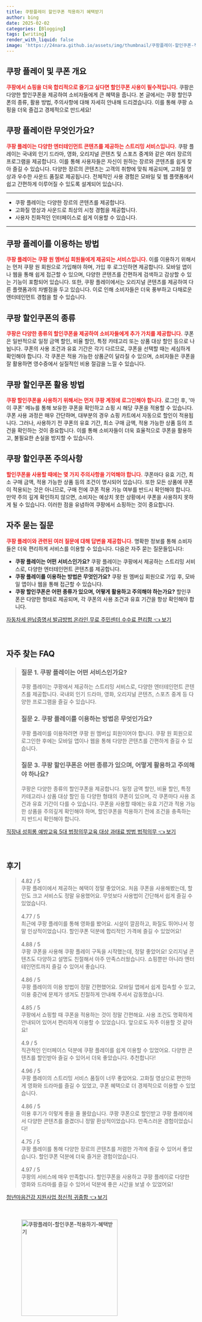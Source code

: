 ```yaml
---
title: 쿠팡플레이 할인쿠폰 적용하기 혜택받기
author: bing
date: 2025-02-02
categories: [Blogging]
tags: [writing]
render_with_liquid: false
image: 'https://24nara.github.io/assets/img/thumbnail/쿠팡플레이-할인쿠폰-적용하기-혜택받기.webp'
---
```



<h2 id='쿠팡_플레이 및 쿠폰 개요'>쿠팡 플레이 및 쿠폰 개요</h2>

<p><b><span style="color: #ee2323;">쿠팡에서 쇼핑을 더욱 합리적으로 즐기고 싶다면 할인쿠폰 사용이 필수적입니다.</span></b> 쿠팡은 다양한 할인쿠폰을 제공하여 소비자들에게 큰 혜택을 줍니다. 본 글에서는 쿠팡 할인쿠폰의 종류, 활용 방법, 주의사항에 대해 자세히 안내해 드리겠습니다. 이를 통해 쿠팡 쇼핑을 더욱 즐겁고 경제적으로 만드세요!</p>

<h2 id='쿠팡_플레이란 무엇인가요?'>쿠팡 플레이란 무엇인가요?</h2>

<p><b><span style="color: #ee2323;">쿠팡 플레이는 다양한 엔터테인먼트 콘텐츠를 제공하는 스트리밍 서비스입니다.</span></b> 쿠팡 플레이는 국내외 인기 드라마, 영화, 오리지널 콘텐츠 및 스포츠 중계와 같은 여러 장르의 프로그램을 제공합니다. 이를 통해 사용자들은 자신이 원하는 장르와 콘텐츠를 쉽게 찾아 즐길 수 있습니다. 다양한 장르의 콘텐츠는 고객의 취향에 맞춰 제공되며, 고화질 영상과 우수한 사운드 품질로 제공됩니다. 전체적인 사용 경험은 모바일 및 웹 플랫폼에서 쉽고 간편하게 이루어질 수 있도록 설계되어 있습니다.</p>

<hr />

<ul>
    <li>쿠팡 플레이는 다양한 장르의 콘텐츠를 제공합니다.</li>
    <li>고화질 영상과 사운드로 최상의 시청 경험을 제공합니다.</li>
    <li>사용자 친화적인 인터페이스로 쉽게 이용할 수 있습니다.</li>
</ul>

<hr />

<h2 id='쿠팡_플레이를 이용하는 방법'>쿠팡 플레이를 이용하는 방법</h2>

<p><b><span style="color: #ee2323;">쿠팡 플레이는 쿠팡 원 멤버십 회원들에게 제공되는 서비스입니다.</span></b> 이를 이용하기 위해서는 먼저 쿠팡 원 회원으로 가입해야 하며, 가입 후 로그인하면 제공합니다. 모바일 앱이나 웹을 통해 쉽게 접근할 수 있으며, 다양한 콘텐츠를 간편하게 검색하고 감상할 수 있는 기능이 포함되어 있습니다. 또한, 쿠팡 플레이에서는 오리지널 콘텐츠를 제공하여 다른 플랫폼과의 차별점을 두고 있습니다. 이로 인해 소비자들은 더욱 풍부하고 다채로운 엔터테인먼트 경험을 할 수 있습니다.</p>

<h2 id='쿠팡_할인쿠폰의 종류'>쿠팡 할인쿠폰의 종류</h2>

<p><b><span style="color: #ee2323;">쿠팡은 다양한 종류의 할인쿠폰을 제공하여 소비자들에게 추가 가치를 제공합니다.</span></b> 쿠폰은 일반적으로 일정 금액 할인, 비율 할인, 특정 카테고리 또는 상품 대상 할인 등으로 나뉩니다. 쿠폰의 사용 조건과 유효 기간은 각기 다르므로, 쿠폰을 선택할 때는 세심하게 확인해야 합니다. 각 쿠폰은 적용 가능한 상품군이 달라질 수 있으며, 소비자들은 쿠폰을 잘 활용하면 영수증에서 실질적인 비용 절감을 느낄 수 있습니다.</p>

<h2 id='쿠팡_할인쿠폰 활용 방법'>쿠팡 할인쿠폰 활용 방법</h2>

<p><b><span style="color: #ee2323;">쿠팡 할인쿠폰을 사용하기 위해서는 먼저 쿠팡 계정에 로그인해야 합니다.</span></b> 로그인 후, '마이 쿠폰' 메뉴를 통해 보유한 쿠폰을 확인하고 쇼핑 시 해당 쿠폰을 적용할 수 있습니다. 쿠폰 사용 과정은 매우 간단하며, 대부분의 경우 쇼핑 카트에서 자동으로 할인이 적용됩니다. 그러나, 사용하기 전 쿠폰의 유효 기간, 최소 구매 금액, 적용 가능한 상품 등의 조건을 확인하는 것이 중요합니다. 이를 통해 소비자들이 더욱 효율적으로 쿠폰을 활용하고, 불필요한 손실을 방지할 수 있습니다.</p>

<h2 id='쿠팡_할인쿠폰 주의사항'>쿠팡 할인쿠폰 주의사항</h2>

<p><b><span style="color: #ee2323;">할인쿠폰을 사용할 때에는 몇 가지 주의사항을 기억해야 합니다.</span></b> 쿠폰마다 유효 기간, 최소 구매 금액, 적용 가능한 상품 등의 조건이 명시되어 있습니다. 또한 모든 상품에 쿠폰이 적용되는 것은 아니므로, 구매 전에 쿠폰 적용 가능 여부를 반드시 확인해야 합니다. 만약 주의 깊게 확인하지 않으면, 소비자는 예상치 못한 상황에서 쿠폰을 사용하지 못하게 될 수 있습니다. 이러한 점을 유념하여 쿠팡에서 쇼핑하는 것이 중요합니다.</p>

<h2 id='자주 묻는 질문'>자주 묻는 질문</h2>

<p><b><span style="color: #ee2323;">쿠팡 플레이와 관련된 여러 질문에 대해 답변을 제공합니다.</span></b> 명확한 정보를 통해 소비자들은 더욱 편리하게 서비스를 이용할 수 있습니다. 다음은 자주 묻는 질문들입니다:</p>

<ul>
    <li><b>쿠팡 플레이는 어떤 서비스인가요?</b> 쿠팡 플레이는 쿠팡에서 제공하는 스트리밍 서비스로, 다양한 엔터테인먼트 콘텐츠를 제공합니다.</li>
    <li><b>쿠팡 플레이를 이용하는 방법은 무엇인가요?</b> 쿠팡 원 멤버십 회원으로 가입 후, 모바일 앱이나 웹을 통해 접근할 수 있습니다.</li>
    <li><b>쿠팡 할인쿠폰은 어떤 종류가 있으며, 어떻게 활용하고 주의해야 하는가요?</b> 할인쿠폰은 다양한 형태로 제공되며, 각 쿠폰의 사용 조건과 유효 기간을 항상 확인해야 합니다.</li>
</ul>


<p><a class="click-button" title="자동차세 완납증명서 발급방법 온라인 무료 주민센터 수수료 편리함" href="https://24nara.github.io/posts/%EC%9E%90%EB%8F%99%EC%B0%A8%EC%84%B8-%EC%99%84%EB%82%A9%EC%A6%9D%EB%AA%85%EC%84%9C-%EB%B0%9C%EA%B8%89%EB%B0%A9%EB%B2%95-%EC%98%A8%EB%9D%BC%EC%9D%B8-%EB%AC%B4%EB%A3%8C-%EC%A3%BC%EB%AF%BC%EC%84%BC%ED%84%B0-%EC%88%98%EC%88%98%EB%A3%8C-%ED%8E%B8%EB%A6%AC%ED%95%A8/" rel="dofollow">자동차세 완납증명서 발급방법 온라인 무료 주민센터 수수료 편리함 👈 보기</a></p><br>
<h2 id='자주_찾는_FAQ'>자주 찾는 FAQ</h2>
<div itemscope="" itemtype="https://schema.org/FAQPage"> 
<blockquote> 
<div itemscope="" itemprop="mainEntity" itemtype="https://schema.org/Question"> 
<h3 itemprop="name">질문 1. 쿠팡 플레이는 어떤 서비스인가요?</h3> 
<div itemscope="" itemprop="acceptedAnswer" itemtype="https://schema.org/Answer"> 
<span itemprop="text"> 
<p>쿠팡 플레이는 쿠팡에서 제공하는 스트리밍 서비스로, 다양한 엔터테인먼트 콘텐츠를 제공합니다. 국내외 인기 드라마, 영화, 오리지널 콘텐츠, 스포츠 중계 등 다양한 프로그램을 즐길 수 있습니다.</p> 
</span> 
</div> 
</div> 

<div itemscope="" itemprop="mainEntity" itemtype="https://schema.org/Question"> 
<h3 itemprop="name">질문 2. 쿠팡 플레이를 이용하는 방법은 무엇인가요?</h3> 
<div itemscope="" itemprop="acceptedAnswer" itemtype="https://schema.org/Answer"> 
<span itemprop="text"> 
<p>쿠팡 플레이를 이용하려면 쿠팡 원 멤버십 회원이어야 합니다. 쿠팡 원 회원으로 로그인한 후에는 모바일 앱이나 웹을 통해 다양한 콘텐츠를 간편하게 즐길 수 있습니다.</p> 
</span> 
</div> 
</div> 

<div itemscope="" itemprop="mainEntity" itemtype="https://schema.org/Question"> 
<h3 itemprop="name">질문 3. 쿠팡 할인쿠폰은 어떤 종류가 있으며, 어떻게 활용하고 주의해야 하나요?</h3> 
<div itemscope="" itemprop="acceptedAnswer" itemtype="https://schema.org/Answer"> 
<span itemprop="text"> 
<p>쿠팡은 다양한 종류의 할인쿠폰을 제공합니다. 일정 금액 할인, 비율 할인, 특정 카테고리나 상품 대상 할인 등 다양한 형태의 쿠폰이 있으며, 각 쿠폰마다 사용 조건과 유효 기간이 다를 수 있습니다. 쿠폰을 사용할 때에는 유효 기간과 적용 가능한 상품을 주의깊게 확인해야 하며, 할인쿠폰을 적용하기 전에 조건을 충족하는지 반드시 확인해야 합니다.</p> 
</span> 
</div> 
</div> 
</blockquote> 
</div>
<p><a class="click-button" title="직장내 성희롱 예방교육 5대 법정의무교육 대상 과태료 방법 법적의무" href="https://24nara.github.io/posts/%EC%A7%81%EC%9E%A5%EB%82%B4-%EC%84%B1%ED%9D%AC%EB%A1%B1-%EC%98%88%EB%B0%A9%EA%B5%90%EC%9C%A1-5%EB%8C%80-%EB%B2%95%EC%A0%95%EC%9D%98%EB%AC%B4%EA%B5%90%EC%9C%A1-%EB%8C%80%EC%83%81-%EA%B3%BC%ED%83%9C%EB%A3%8C-%EB%B0%A9%EB%B2%95-%EB%B2%95%EC%A0%81%EC%9D%98%EB%AC%B4/" rel="dofollow">직장내 성희롱 예방교육 5대 법정의무교육 대상 과태료 방법 법적의무 👈 보기</a></p><br>
<h2 id='후기'>후기</h2>
<div itemscope itemtype="https://schema.org/Product">
  <blockquote>
  <div itemprop="review" itemscope itemtype="https://schema.org/Review">
      <div itemprop="reviewRating" itemscope itemtype="https://schema.org/Rating"> <span itemprop="ratingValue">4.82</span> / <span itemprop="bestRating">5</span> </div>
      <span itemprop="reviewBody">쿠팡 플레이에서 제공하는 혜택이 정말 좋았어요. 처음 쿠폰을 사용해봤는데, 할인도 크고 서비스도 정말 유용했어요. 무엇보다 사용법이 간단해서 쉽게 즐길 수 있었습니다.</span>
  </div>
  <br>
  <div itemprop="review" itemscope itemtype="https://schema.org/Review">
      <div itemprop="reviewRating" itemscope itemtype="https://schema.org/Rating"> <span itemprop="ratingValue">4.77</span> / <span itemprop="bestRating">5</span> </div>
      <span itemprop="reviewBody">최근에 쿠팡 플레이를 통해 영화를 봤어요. 시설이 깔끔하고, 화질도 뛰어나서 정말 인상적이었습니다. 할인쿠폰 덕분에 합리적인 가격에 즐길 수 있었어요!</span>
  </div>
  <br>
  <div itemprop="review" itemscope itemtype="https://schema.org/Review">
      <div itemprop="reviewRating" itemscope itemtype="https://schema.org/Rating"> <span itemprop="ratingValue">4.88</span> / <span itemprop="bestRating">5</span> </div>
      <span itemprop="reviewBody">쿠팡 쿠폰을 사용해 쿠팡 플레이 구독을 시작했는데, 정말 좋았어요! 오리지널 콘텐츠도 다양하고 설명도 친절해서 아주 만족스러웠습니다. 쇼핑뿐만 아니라 엔터테인먼트까지 즐길 수 있어서 좋습니다.</span>
  </div>
  <br>
  <div itemprop="review" itemscope itemtype="https://schema.org/Review">
      <div itemprop="reviewRating" itemscope itemtype="https://schema.org/Rating"> <span itemprop="ratingValue">4.86</span> / <span itemprop="bestRating">5</span> </div>
      <span itemprop="reviewBody">쿠팡 플레이의 이용 방법이 정말 간편했어요. 모바일 앱에서 쉽게 접속할 수 있고, 이용 중간에 문제가 생겨도 친절하게 안내해 주셔서 감동했습니다.</span>
  </div>
  <br>
  <div itemprop="review" itemscope itemtype="https://schema.org/Review">
      <div itemprop="reviewRating" itemscope itemtype="https://schema.org/Rating"> <span itemprop="ratingValue">4.85</span> / <span itemprop="bestRating">5</span> </div>
      <span itemprop="reviewBody">쿠팡에서 쇼핑할 때 쿠폰을 적용하는 것이 정말 간편해요. 사용 조건도 명확하게 안내되어 있어서 편리하게 이용할 수 있었습니다. 앞으로도 자주 이용할 것 같아요!</span>
  </div>
  <br>
  <div itemprop="review" itemscope itemtype="https://schema.org/Review">
      <div itemprop="reviewRating" itemscope itemtype="https://schema.org/Rating"> <span itemprop="ratingValue">4.9</span> / <span itemprop="bestRating">5</span> </div>
      <span itemprop="reviewBody">직관적인 인터페이스 덕분에 쿠팡 플레이를 쉽게 이용할 수 있었어요. 다양한 콘텐츠를 할인받아 즐길 수 있어서 더욱 좋았습니다. 추천합니다!</span>
  </div>
  <br>
  <div itemprop="review" itemscope itemtype="https://schema.org/Review">
      <div itemprop="reviewRating" itemscope itemtype="https://schema.org/Rating"> <span itemprop="ratingValue">4.96</span> / <span itemprop="bestRating">5</span> </div>
      <span itemprop="reviewBody">쿠팡 플레이의 스트리밍 서비스 품질이 너무 좋았어요. 고화질 영상으로 편안하게 영화와 드라마를 즐길 수 있었고, 쿠폰 혜택으로 더 경제적으로 이용할 수 있었습니다.</span>
  </div>
  <br>
  <div itemprop="review" itemscope itemtype="https://schema.org/Review">
      <div itemprop="reviewRating" itemscope itemtype="https://schema.org/Rating"> <span itemprop="ratingValue">4.86</span> / <span itemprop="bestRating">5</span> </div>
      <span itemprop="reviewBody">이용 후기가 이렇게 좋을 줄 몰랐습니다. 쿠팡 쿠폰으로 할인받고 쿠팡 플레이에서 다양한 콘텐츠를 즐겼더니 정말 환상적이었습니다. 만족스러운 경험이었습니다!</span>
  </div>
  <br>
  <div itemprop="review" itemscope itemtype="https://schema.org/Review">
      <div itemprop="reviewRating" itemscope itemtype="https://schema.org/Rating"> <span itemprop="ratingValue">4.75</span> / <span itemprop="bestRating">5</span> </div>
      <span itemprop="reviewBody">쿠팡 플레이를 통해 다양한 장르의 콘텐츠를 저렴한 가격에 즐길 수 있어서 좋았습니다. 할인쿠폰 덕분에 더욱 즐거운 경험이었습니다.</span>
  </div>
  <br>
  <div itemprop="review" itemscope itemtype="https://schema.org/Review">
      <div itemprop="reviewRating" itemscope itemtype="https://schema.org/Rating"> <span itemprop="ratingValue">4.97</span> / <span itemprop="bestRating">5</span> </div>
      <span itemprop="reviewBody">쿠팡의 서비스에 매우 만족합니다. 할인쿠폰을 사용하고 쿠팡 플레이로 다양한 영화와 드라마를 즐길 수 있어서 덕분에 좋은 시간을 보낼 수 있었어요!</span>
  </div>
  </blockquote>
</div>
<p><a class="click-button" title="청년마음건강 지원사업 정신적 귀중함" href="https://24nara.github.io/posts/%EC%B2%AD%EB%85%84%EB%A7%88%EC%9D%8C%EA%B1%B4%EA%B0%95-%EC%A7%80%EC%9B%90%EC%82%AC%EC%97%85-%EC%A0%95%EC%8B%A0%EC%A0%81-%EA%B7%80%EC%A4%91%ED%95%A8/" rel="dofollow">청년마음건강 지원사업 정신적 귀중함 👈 보기</a></p><br>
<figure class="image"><img src="https://24nara.github.io/assets/img/thumbnail/쿠팡플레이-할인쿠폰-적용하기-혜택받기.webp" alt="쿠팡플레이-할인쿠폰-적용하기-혜택받기" width="256" height="256"></figure>